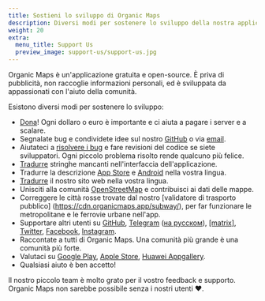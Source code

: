 ```yaml
---
title: Sostieni lo sviluppo di Organic Maps
description: Diversi modi per sostenere lo sviluppo della nostra applicazione gratuita
weight: 20
extra:
  menu_title: Support Us
  preview_image: support-us/support-us.jpg
---
```


Organic Maps è un'applicazione gratuita e open-source. È priva di pubblicità, non raccoglie informazioni personali,
ed è sviluppata da appassionati con l'aiuto della comunità.

Esistono diversi modi per sostenere lo sviluppo:

- [Dona](@/donate/index.md)! Ogni dollaro o euro è importante e ci aiuta a pagare i server e a scalare.
- Segnalate bug e condividete idee sul nostro [GitHub](https://github.com/organicmaps/organicmaps/issues)
  o via [email](mailto:support@organicmaps.app).
- Aiutateci a [risolvere i bug](https://github.com/organicmaps/organicmaps/blob/master/docs/CONTRIBUTING.md)
  e fare revisioni del codice se siete sviluppatori. Ogni piccolo problema risolto rende qualcuno più felice.
- [Tradurre](https://github.com/organicmaps/organicmaps/blob/master/docs/CONTRIBUTING.md#translations)
  stringhe mancanti nell'interfaccia dell'applicazione.
- Tradurre la descrizione [App Store](https://github.com/organicmaps/organicmaps/tree/master/iphone/metadata/en-US)
  e [Android](https://github.com/organicmaps/organicmaps/tree/master/android/src/google/play/listings/en-US)
  nella vostra lingua.
- [Tradurre](https://github.com/organicmaps/organicmaps.github.io) il nostro sito web nella vostra lingua.
- Unisciti alla comunità [OpenStreetMap](https://www.openstreetmap.org/about) e contribuisci ai dati delle mappe.
- Correggere le città rosse trovate dal nostro [validatore di trasporto pubblico] (https://cdn.organicmaps.app/subway/), per far funzionare le metropolitane e le ferrovie urbane nell'app.
- Supportare altri utenti su [GitHub](https://github.com/organicmaps/organicmaps/issues),
  [Telegram](https://t.me/OrganicMaps) ([на русском](https://t.me/OrganicMapsRu)),
  [[matrix]](https://matrix.to/#/#organicmaps:matrix.org),
  [Twitter](https://twitter.com/OrganicMapsApp), [Facebook](https://facebook.com/OrganicMaps),
  [Instagram](https://instagram.com/OrganicMaps.app).
- Raccontate a tutti di Organic Maps. Una comunità più grande è una comunità più forte.
- Valutaci su [Google Play](market://details?id=app.organicmaps),
  [Apple Store](https://itunes.apple.com/app/id1567437057?action=write-review),
  [Huawei Appgallery](appmarket://details?id=app.organicmaps).
- Qualsiasi aiuto è ben accetto!

Il nostro piccolo team è molto grato per il vostro feedback e supporto. Organic Maps non sarebbe possibile senza i nostri utenti ❤️.
